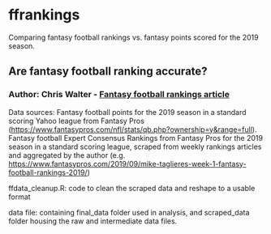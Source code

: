 # ffrankings

Comparing fantasy football rankings vs. fantasy points scored for the 2019 season.

## Are fantasy football ranking accurate?
### Author: Chris Walter - [Fantasy football rankings article](https://waltscienceblog.github.io/ffrankings/)

Data sources: Fantasy football points for the 2019 season in a standard scoring Yahoo league from Fantasy Pros (https://www.fantasypros.com/nfl/stats/qb.php?ownership=y&range=full). Fantasy football Expert Consensus Rankings from Fantasy Pros for the 2019 season in a standard scoring league, scraped from weekly rankings articles and aggregated by the author (e.g. https://www.fantasypros.com/2019/09/mike-taglieres-week-1-fantasy-football-rankings-2019/)

ffdata_cleanup.R: code to clean the scraped data and reshape to a usable format

data file: containing final_data folder used in analysis, and scraped_data folder housing the raw and intermediate data files.
